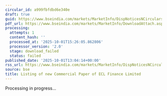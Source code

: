 ```yaml
---
circular_id: a999fbfdbd6e340e
draft: true
guid: https://www.bseindia.com/markets/MarketInfo/DispNoticesNCirculars.aspx?Noticeid={7B0C6B64-A32F-4A73-BA46-8DF7AFDF7EF4}&noticeno=20251001-66&dt=10/01/2025&icount=66&totcount=74&flag=0
pdf_url: https://www.bseindia.com/markets/MarketInfo/DownloadAttach.aspx?id=20251001-66&attachedId=
processing:
  attempts: 1
  content_hash: ''
  processed_at: '2025-10-01T15:26:05.862806'
  processor_version: '2.0'
  stage: download_failed
  status: failed
published_date: '2025-10-01T13:04:14+00:00'
rss_url: https://www.bseindia.com/markets/MarketInfo/DispNoticesNCirculars.aspx?Noticeid={7B0C6B64-A32F-4A73-BA46-8DF7AFDF7EF4}&noticeno=20251001-66&dt=10/01/2025&icount=66&totcount=74&flag=0
source: bse
title: Listing of new Commercial Paper of ECL Finance Limited
---
```


Processing in progress...